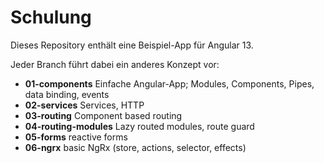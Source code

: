 # Schulung

Dieses Repository enthält eine Beispiel-App für Angular 13.

Jeder Branch führt dabei ein anderes Konzept vor:

* **01-components** Einfache Angular-App; Modules, Components, Pipes, data binding, events
* **02-services** Services, HTTP
* **03-routing** Component based routing
* **04-routing-modules** Lazy routed modules, route guard
* **05-forms** reactive forms
* **06-ngrx** basic NgRx (store, actions, selector, effects)

